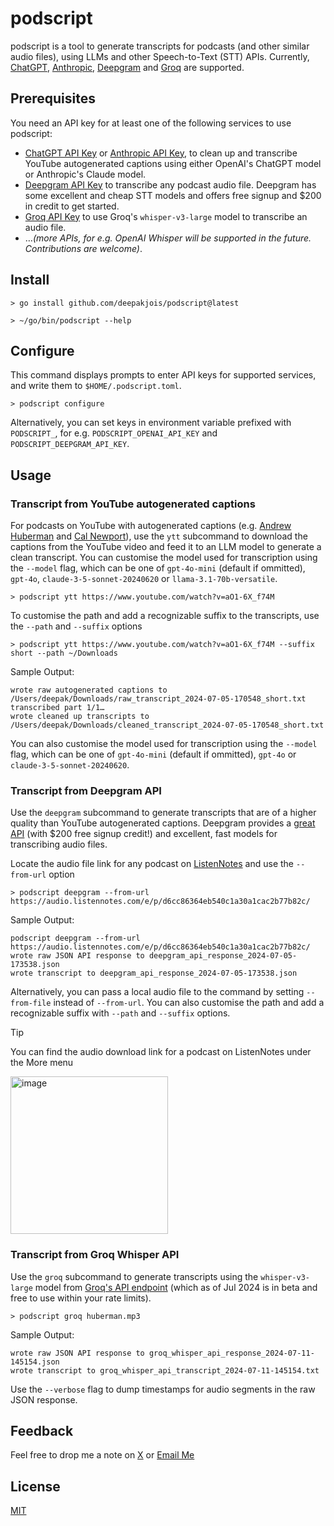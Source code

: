 # podscript
podscript is a tool to generate transcripts for podcasts (and other similar audio files), using LLMs and other Speech-to-Text (STT) APIs. Currently, [ChatGPT](https://platform.openai.com/docs/overview), [Anthropic](https://docs.anthropic.com/en/api/getting-started), [Deepgram](https://playground.deepgram.com/?endpoint=listen&smart_format=true&language=en&model=nova-2) and [Groq](https://console.groq.com/playground) are supported.

## Prerequisites
You need an API key for at least one of the following services to use podscript:
* [ChatGPT API Key](https://platform.openai.com/api-keys) or [Anthropic API Key](https://console.anthropic.com/settings/keys), to clean up and transcribe YouTube autogenerated captions using either OpenAI's ChatGPT model or Anthropic's Claude model.
* [Deepgram API Key](https://developers.deepgram.com/docs/make-your-first-api-request#create-a-deepgram-api-key) to transcribe any podcast audio file. Deepgram has some excellent and cheap STT models and offers free signup and $200 in credit to get started.
* [Groq API Key](https://console.groq.com/keys) to use Groq's `whisper-v3-large` model to transcribe an audio file.
* …_(more APIs, for e.g. OpenAI Whisper will be supported in the future. Contributions are welcome)_.

## Install

```shell
> go install github.com/deepakjois/podscript@latest

> ~/go/bin/podscript --help
```

## Configure
This command displays prompts to enter API keys for supported services, and write them to `$HOME/.podscript.toml`. 
```shell
> podscript configure
```

Alternatively, you can set keys in environment variable prefixed with `PODSCRIPT_`, for e.g. `PODSCRIPT_OPENAI_API_KEY` and `PODSCRIPT_DEEPGRAM_API_KEY`.

## Usage
### Transcript from YouTube autogenerated captions
For podcasts on YouTube with autogenerated captions (e.g. [Andrew Huberman](https://www.youtube.com/watch?v=WFcYF_pxLgA) and [Cal Newport](https://www.youtube.com/watch?v=OvlfCW3Ec1g)), use the `ytt` subcommand to download the captions from the YouTube video and feed it to an LLM model to generate a clean transcript. You can customise the model used for transcription using the `--model` flag, which can be one of `gpt-4o-mini` (default if ommitted), `gpt-4o`, `claude-3-5-sonnet-20240620` or `llama-3.1-70b-versatile`.

```shell
> podscript ytt https://www.youtube.com/watch?v=aO1-6X_f74M
```

To customise the path and add a recognizable suffix to the transcripts, use the `--path` and `--suffix` options

```shell
> podscript ytt https://www.youtube.com/watch?v=aO1-6X_f74M --suffix short --path ~/Downloads
```

Sample Output:
```text
wrote raw autogenerated captions to /Users/deepak/Downloads/raw_transcript_2024-07-05-170548_short.txt
transcribed part 1/1…
wrote cleaned up transcripts to /Users/deepak/Downloads/cleaned_transcript_2024-07-05-170548_short.txt
```

You can also customise the model used for transcription using the `--model` flag, which can be one of `gpt-4o-mini` (default if ommitted), `gpt-4o` or `claude-3-5-sonnet-20240620`.

### Transcript from Deepgram API
Use the `deepgram` subcommand to generate transcripts that are of a higher quality than YouTube autogenerated captions. Deepgram provides a [great API](https://playground.deepgram.com/?endpoint=listen&smart_format=true&language=en&model=nova-2) (with $200 free signup credit!) and excellent, fast models for transcribing audio files.

Locate the audio file link for any podcast on [ListenNotes](https://www.listennotes.com/) and use the `--from-url` option

```shell
> podscript deepgram --from-url  https://audio.listennotes.com/e/p/d6cc86364eb540c1a30a1cac2b77b82c/
```

Sample Output:
```text
podscript deepgram --from-url  https://audio.listennotes.com/e/p/d6cc86364eb540c1a30a1cac2b77b82c/
wrote raw JSON API response to deepgram_api_response_2024-07-05-173538.json
wrote transcript to deepgram_api_response_2024-07-05-173538.json
```

Alternatively, you can pass a local audio file to the command by setting `--from-file` instead of `--from-url`. You can also customise the path and add a recognizable suffix with `--path` and `--suffix` options.

> [!TIP]
> You can find the audio download link for a podcast on ListenNotes under the More menu
> 
> <img width="252" alt="image" src="https://github.com/deepakjois/podscript/assets/5342/1f400964-e575-4f59-9de0-ee75f386b27d">

### Transcript from Groq Whisper API
Use the `groq` subcommand to generate transcripts using the `whisper-v3-large` model from [Groq's API endpoint](https://console.groq.com/docs/speech-text) (which as of Jul 2024 is in beta and free to use within your rate limits).

```shell
> podscript groq huberman.mp3
```
Sample Output:
```text
wrote raw JSON API response to groq_whisper_api_response_2024-07-11-145154.json
wrote transcript to groq_whisper_api_transcript_2024-07-11-145154.txt
```

Use the `--verbose` flag to dump  timestamps for audio segments in the raw JSON response.

## Feedback

Feel free to drop me a note on [X](https://x.com/debugjois) or [Email Me](mailto:deepak.jois@gmail.com)

## License

[MIT](https://github.com/deepakjois/podscript/raw/main/LICENSE)
